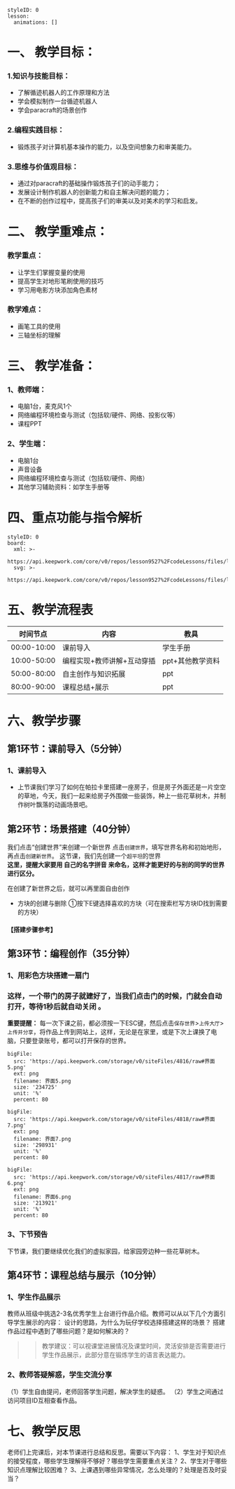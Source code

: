 
<style>
  .markdown-body hr {
    height: 1px;
  }
</style>





```@Lesson
styleID: 0
lesson:
  animations: []

```


# 一、	教学目标：
### 1.知识与技能目标：
* 了解循迹机器人的工作原理和方法
* 学会模拟制作一台循迹机器人
* 学会paracraft的场景创作

### 2.编程实践目标：
* 锻炼孩子对计算机基本操作的能力，以及空间想象力和审美能力。

### 3.思维与价值观目标：
* 通过对paracraft的基础操作锻炼孩子们的动手能力；
* 发展设计制作机器人的创新能力和自主解决问题的能力；
* 在不断的创作过程中，提高孩子们的审美以及对美术的学习和启发。

# 二、	教学重难点：


### 教学重点：
* 让学生们掌握变量的使用
* 提高学生对地形笔刷使用的技巧
* 学习用电影方块添加角色素材

### 教学难点：
* 画笔工具的使用
* 三轴坐标的理解


# 三、	教学准备：
### 1、教师端：
* 电脑1台，麦克风1个
* 网络编程环境检查与测试（包括软/硬件、网络、投影仪等）
* 课程PPT


### 2、学生端：
* 电脑1台	
* 声音设备
* 网络编程环境检查与测试（包括软/硬件、网络）
* 其他学习辅助资料：如学生手册等


# 四、重点功能与指令解析
	
		
```@Board
styleID: 0
board:
  xml: >-
    https://api.keepwork.com/core/v0/repos/lesson9527%2FcodeLessons/files/lesson9527%2FcodeLessons%2F_config%2Fboard%2F%E6%9C%AA%E5%91%BD%E5%90%8D%E8%A1%A8%E5%8D%95.xml
  svg: >-
    https://api.keepwork.com/core/v0/repos/lesson9527%2FcodeLessons/files/lesson9527%2FcodeLessons%2F_config%2Fboard%2F%E6%9C%AA%E5%91%BD%E5%90%8D%E8%A1%A8%E5%8D%95.svg

```


# 五、教学流程表

|  时间节点   | 内容  | 教具  |
|  --------  | --------  | --------  |
| 00:00-10:00  | 课前导入 | 学生手册 |
| 10:00-50:00  | 编程实现+教师讲解+互动穿插 | ppt+其他教学资料 |
| 50:00-80:00  | 自主创作与知识拓展 | ppt |
| 80:00-90:00  | 课程总结+展示 | ppt |



# 六、教学步骤

## 第1环节：课前导入（5分钟）

### 1、课前导入
*  上节课我们学习了如何在帕拉卡里搭建一座房子，但是房子外面还是一片空空的草地，今天，我们一起来给房子外围做一些装饰，种上一些花草树木，并制作树叶飘落的动画场景吧。





## 第2环节：场景搭建（40分钟）


我们点击“创建世界”来创建一个新世界
点击`创建世界`，填写世界名称和初始地形，再点击`创建新世界`。
这节课，我们先创建一个`超平坦`的世界  
**这里，提醒大家要用 自己的名字拼音 来命名，这样才能更好的与别的同学的世界进行区分。**
 



在创建了新世界之后，就可以再里面自由创作
* 方块的创建与删除
  ①按下E键选择喜欢的方块（可在搜索栏写方块ID找到需要的方块）
  
 


 #### 【搭建步骤参考】








## 第3环节：编程创作（35分钟）

### 1、用彩色方块搭建一扇门



### 这样，一个带门的房子就建好了，当我们点击门的时候，门就会自动打开，等待1秒后就自动关闭 。


**重要提醒：**
每一次下课之前，都必须按一下ESC键，然后点击`保存世界`>`上传大厅`>`上传并分享`，将作品上传到网站上，这样，无论是在家里，或是下次上课换了电脑，只要登录账号，都可以打开保存的世界。
 
 

```@BigFile
bigFile:
  src: 'https://api.keepwork.com/storage/v0/siteFiles/4816/raw#界面5.png'
  ext: png
  filename: 界面5.png
  size: '234725'
  unit: '%'
  percent: 80

```
```@BigFile
bigFile:
  src: 'https://api.keepwork.com/storage/v0/siteFiles/4818/raw#界面7.png'
  ext: png
  filename: 界面7.png
  size: '298931'
  unit: '%'
  percent: 80

```
```@BigFile
bigFile:
  src: 'https://api.keepwork.com/storage/v0/siteFiles/4817/raw#界面6.png'
  ext: png
  filename: 界面6.png
  size: '213921'
  unit: '%'
  percent: 80

```



### 3、下节预告

下节课，我们要继续优化我们的虚拟家园，给家园旁边种一些花草树木。



## 第4环节：课程总结与展示（10分钟）

### 1、学生作品展示
教师从班级中挑选2-3名优秀学生上台进行作品介绍。教师可以从以下几个方面引导学生展示的内容：
设计的思路，为什么为玩仔学校选择搭建这样的场景？
搭建作品过程中遇到了哪些问题？是如何解决的？
>> 教学建议：可以视课堂进展情况及课堂时间，灵活安排是否需要进行学生作品展示，此部分意在锻炼学生的语言表达能力。

### 2、教师答疑解惑，学生交流分享
（1）学生自由提问，老师回答学生问题，解决学生的疑惑。
（2）学生之间通过访问项目ID互相查看作品。

# 七、教学反思
老师们上完课后，对本节课进行总结和反思。需要以下内容：
1、学生对于知识点的接受程度，哪些学生理解得不够好？哪些学生需要重点关注？
2、学生对于哪些知识点理解比较困难？
3、上课遇到哪些异常情况，怎么处理的？处理是否及时妥当？










